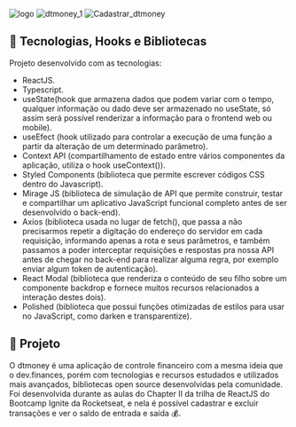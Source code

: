![logo](https://user-images.githubusercontent.com/76048368/158150693-f6f36fa6-398b-47c1-81f6-48ffe9b5848c.svg)
![dtmoney_1](https://user-images.githubusercontent.com/76048368/158152796-1a01cb2f-0078-4982-b0d4-5398b87451d7.png)
![Cadastrar_dtmoney](https://user-images.githubusercontent.com/76048368/158152845-e39936d2-3998-48e8-83ce-c177af7bc481.png)

## 🚀 Tecnologias, Hooks e Bibliotecas
Projeto desenvolvido com as tecnologias:
- ReactJS.
- Typescript.
- useState(hook que armazena dados que podem variar com o tempo, qualquer informação ou dado deve ser armazenado no useState, só assim será possível renderizar a informação para o frontend web ou mobile).
- useEfect (hook utilizado para controlar a execução de uma função a partir da alteração de um determinado parâmetro).
- Context API (compartilhamento de estado entre vários componentes da aplicação, utiliza o hook useContext()).
- Styled Components (biblioteca que permite escrever códigos CSS dentro do Javascript).
- Mirage JS (biblioteca de simulação de API que permite construir, testar e compartilhar um aplicativo JavaScript funcional completo antes de ser desenvolvido o back-end).
- Axios (biblioteca usada no lugar de fetch(), que passa a não precisarmos repetir a digitação do endereço do servidor em cada requisição, informando apenas a rota e seus parâmetros, e também passamos a poder interceptar requisições e respostas pra nossa API antes de chegar no back-end para realizar alguma regra, por exemplo enviar algum token de autenticação).
- React Modal (biblioteca que renderiza o conteúdo de seu filho sobre um componente backdrop e fornece muitos recursos relacionados a interação destes dois).
- Polished (biblioteca que possui funções otimizadas de estilos para usar no JavaScript, como darken e transparentize).

## 📁 Projeto

O dtmoney é uma aplicação de controle financeiro com a mesma ideia que o dev.finances, porém com tecnologias e recursos estudados e utilizados mais avançados, bibliotecas open source desenvolvidas pela comunidade. Foi desenvolvida durante as aulas do Chapter II da trilha de ReactJS do Bootcamp Ignite da Rocketseat, e nela é possível cadastrar e excluir transações e ver o saldo de entrada e saída 💰.
